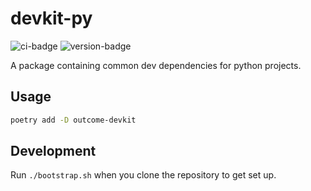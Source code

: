 # devkit-py
![ci-badge](https://github.com/outcome-co/devkit-py/workflows/Release/badge.svg?branch=v4.1.1) ![version-badge](https://img.shields.io/badge/version-4.1.1-brightgreen)

A package containing common dev dependencies for python projects.

## Usage

```sh
poetry add -D outcome-devkit
```

## Development

Run `./bootstrap.sh` when you clone the repository to get set up.
